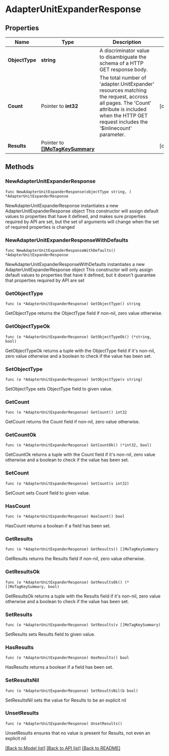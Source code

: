 # AdapterUnitExpanderResponse

## Properties

Name | Type | Description | Notes
------------ | ------------- | ------------- | -------------
**ObjectType** | **string** | A discriminator value to disambiguate the schema of a HTTP GET response body. | 
**Count** | Pointer to **int32** | The total number of &#39;adapter.UnitExpander&#39; resources matching the request, accross all pages. The &#39;Count&#39; attribute is included when the HTTP GET request includes the &#39;$inlinecount&#39; parameter. | [optional] 
**Results** | Pointer to [**[]MoTagKeySummary**](MoTagKeySummary.md) |  | [optional] 

## Methods

### NewAdapterUnitExpanderResponse

`func NewAdapterUnitExpanderResponse(objectType string, ) *AdapterUnitExpanderResponse`

NewAdapterUnitExpanderResponse instantiates a new AdapterUnitExpanderResponse object
This constructor will assign default values to properties that have it defined,
and makes sure properties required by API are set, but the set of arguments
will change when the set of required properties is changed

### NewAdapterUnitExpanderResponseWithDefaults

`func NewAdapterUnitExpanderResponseWithDefaults() *AdapterUnitExpanderResponse`

NewAdapterUnitExpanderResponseWithDefaults instantiates a new AdapterUnitExpanderResponse object
This constructor will only assign default values to properties that have it defined,
but it doesn't guarantee that properties required by API are set

### GetObjectType

`func (o *AdapterUnitExpanderResponse) GetObjectType() string`

GetObjectType returns the ObjectType field if non-nil, zero value otherwise.

### GetObjectTypeOk

`func (o *AdapterUnitExpanderResponse) GetObjectTypeOk() (*string, bool)`

GetObjectTypeOk returns a tuple with the ObjectType field if it's non-nil, zero value otherwise
and a boolean to check if the value has been set.

### SetObjectType

`func (o *AdapterUnitExpanderResponse) SetObjectType(v string)`

SetObjectType sets ObjectType field to given value.


### GetCount

`func (o *AdapterUnitExpanderResponse) GetCount() int32`

GetCount returns the Count field if non-nil, zero value otherwise.

### GetCountOk

`func (o *AdapterUnitExpanderResponse) GetCountOk() (*int32, bool)`

GetCountOk returns a tuple with the Count field if it's non-nil, zero value otherwise
and a boolean to check if the value has been set.

### SetCount

`func (o *AdapterUnitExpanderResponse) SetCount(v int32)`

SetCount sets Count field to given value.

### HasCount

`func (o *AdapterUnitExpanderResponse) HasCount() bool`

HasCount returns a boolean if a field has been set.

### GetResults

`func (o *AdapterUnitExpanderResponse) GetResults() []MoTagKeySummary`

GetResults returns the Results field if non-nil, zero value otherwise.

### GetResultsOk

`func (o *AdapterUnitExpanderResponse) GetResultsOk() (*[]MoTagKeySummary, bool)`

GetResultsOk returns a tuple with the Results field if it's non-nil, zero value otherwise
and a boolean to check if the value has been set.

### SetResults

`func (o *AdapterUnitExpanderResponse) SetResults(v []MoTagKeySummary)`

SetResults sets Results field to given value.

### HasResults

`func (o *AdapterUnitExpanderResponse) HasResults() bool`

HasResults returns a boolean if a field has been set.

### SetResultsNil

`func (o *AdapterUnitExpanderResponse) SetResultsNil(b bool)`

 SetResultsNil sets the value for Results to be an explicit nil

### UnsetResults
`func (o *AdapterUnitExpanderResponse) UnsetResults()`

UnsetResults ensures that no value is present for Results, not even an explicit nil

[[Back to Model list]](../README.md#documentation-for-models) [[Back to API list]](../README.md#documentation-for-api-endpoints) [[Back to README]](../README.md)


